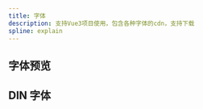```yaml
---
title: 字体
description: 支持Vue3项目使用，包含各种字体的cdn，支持下载
spline: explain
---
```


## 字体预览

## DIN 字体

```css

```
